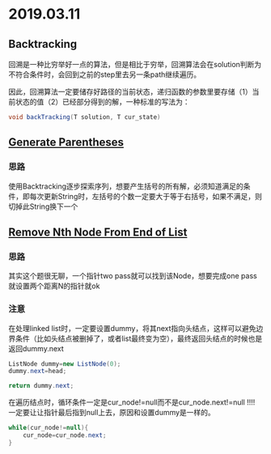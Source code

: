 # 2019.03.11

## Backtracking

回溯是一种比穷举好一点的算法，但是相比于穷举，回溯算法会在solution判断为不符合条件时，会回到之前的step里去另一条path继续遍历。

因此，回溯算法一定要储存好路径的当前状态，递归函数的参数里要存储（1）当前状态的值（2）已经部分得到的解，一种标准的写法为：

~~~java
void backTracking(T solution, T cur_state)
~~~



## [Generate Parentheses](https://leetcode.com/problems/generate-parentheses) 

### 思路

使用Backtracking逐步探索序列，想要产生括号的所有解，必须知道满足的条件，即每次更新String时，左括号的个数一定要大于等于右括号，如果不满足，则切掉此String换下一个



## [Remove Nth Node From End of List](https://leetcode.com/problems/remove-nth-node-from-end-of-list)  

### 思路

其实这个题很无聊，一个指针two pass就可以找到该Node，想要完成one pass就设置两个距离N的指针就ok

### 注意

在处理linked list时，一定要设置dummy，将其next指向头结点，这样可以避免边界条件（比如头结点被删掉了，或者list最终变为空），最终返回头结点的时候也是返回dummy.next

~~~java
ListNode dummy=new ListNode(0);
dummy.next=head;

return dummy.next;
~~~

在遍历结点时，循环条件一定是cur_node!=null而不是cur_node.next!=null !!!! 一定要让让指针最后指到null上去，原因和设置dummy是一样的。

~~~java
while(cur_node!=null){
    cur_node=cur_node.next;
}
~~~

